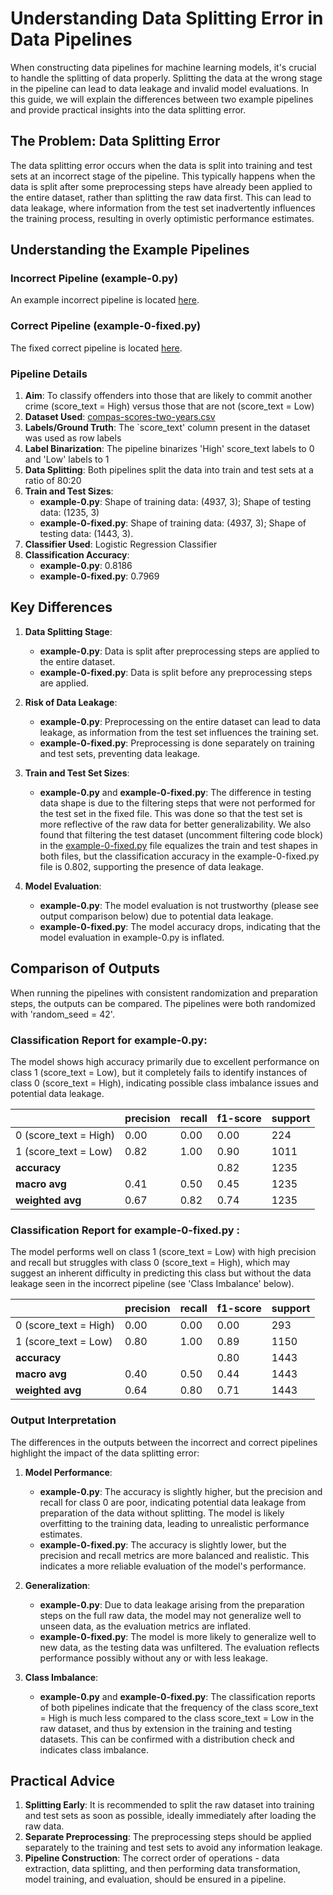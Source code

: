 # Understanding Data Splitting Error in Data Pipelines

When constructing data pipelines for machine learning models, it's crucial to handle the splitting of data properly. Splitting the data at the wrong stage in the pipeline can lead to data leakage and invalid model evaluations. In this guide, we will explain the differences between two example pipelines and provide practical insights into the data splitting error.

## The Problem: Data Splitting Error

The data splitting error occurs when the data is split into training and test sets at an incorrect stage of the pipeline. This typically happens when the data is split after some preprocessing steps have already been applied to the entire dataset, rather than splitting the raw data first. This can lead to data leakage, where information from the test set inadvertently influences the training process, resulting in overly optimistic performance estimates.

## Understanding the Example Pipelines

### Incorrect Pipeline (example-0.py)

An example incorrect pipeline is located [here](./example-0.py).

### Correct Pipeline (example-0-fixed.py)

The fixed correct pipeline is located [here](./example-0-fixed.py).

### Pipeline Details
1. **Aim**: To classify offenders into those that are likely to commit another crime (score_text = High) versus those that are not (score_text = Low)
2. **Dataset Used**: [compas-scores-two-years.csv](datasets/compas-scores-two-years.csv)
3. **Labels/Ground Truth**: The `score_text' column present in the dataset was used as row labels
4. **Label Binarization**: The pipeline binarizes 'High' score_text labels to 0 and 'Low' labels to 1
5. **Data Splitting**: Both pipelines split the data into train and test sets at a ratio of 80:20
6. **Train and Test Sizes**:
   - **example-0.py**: Shape of training data: (4937, 3); Shape of testing data: (1235, 3)
   - **example-0-fixed.py**: Shape of training data: (4937, 3); Shape of testing data: (1443, 3). 
7. **Classifier Used**: Logistic Regression Classifier
8. **Classification Accuracy**:
   - **example-0.py**: 0.8186
   - **example-0-fixed.py**: 0.7969

## Key Differences

1. **Data Splitting Stage**:
   - **example-0.py**: Data is split after preprocessing steps are applied to the entire dataset.
   - **example-0-fixed.py**: Data is split before any preprocessing steps are applied.

2. **Risk of Data Leakage**:
   - **example-0.py**: Preprocessing on the entire dataset can lead to data leakage, as information from the test set influences the training set.
   - **example-0-fixed.py**: Preprocessing is done separately on training and test sets, preventing data leakage.

3. **Train and Test Set Sizes**:
    - **example-0.py** and **example-0-fixed.py**: The difference in testing data shape is due to the filtering steps that were not performed for the test set in the fixed file. This was done so that the test set is more reflective of the raw data for better generalizability. We also found that filtering the test dataset (uncomment filtering code block) in the [example-0-fixed.py](./example-0-fixed.py) file equalizes the train and test shapes in both files, but the classification accuracy in the example-0-fixed.py file is 0.802, supporting the presence of data leakage.

3. **Model Evaluation**:
   - **example-0.py**: The model evaluation is not trustworthy (please see output comparison below) due to potential data leakage.
   - **example-0-fixed.py**: The model accuracy drops, indicating that the model evaluation in example-0.py is inflated. 
   
## Comparison of Outputs

When running the pipelines with consistent randomization and preparation steps, the outputs can be compared. The pipelines were both randomized with 'random_seed = 42'.

### Classification Report for example-0.py:
The model shows high accuracy primarily due to excellent performance on class 1 (score_text = Low), but it completely fails to identify instances of class 0 (score_text = High), indicating possible class imbalance issues and potential data leakage.

|                | precision | recall | f1-score | support |
|----------------|-----------|--------|----------|---------|
| 0 (score_text = High)| 0.00| 0.00   | 0.00     | 224     |
| 1 (score_text = Low)| 0.82 | 1.00   | 0.90     | 1011    |
| **accuracy**   |           |        | 0.82     | 1235    |
| **macro avg**  | 0.41      | 0.50   | 0.45     | 1235    |
| **weighted avg** | 0.67   | 0.82   | 0.74     | 1235    |


### Classification Report for example-0-fixed.py :
The model performs well on class 1 (score_text = Low) with high precision and recall but struggles with class 0 (score_text = High), which may suggest an inherent difficulty in predicting this class but without the data leakage seen in the incorrect pipeline (see 'Class Imbalance' below). 

|                | precision | recall | f1-score | support |
|----------------|-----------|--------|----------|---------|
| 0 (score_text = High)| 0.00      | 0.00   | 0.00     | 293     |
| 1 (score_text = Low)| 0.80      | 1.00   | 0.89     | 1150    |
| **accuracy**   |           |        | 0.80     | 1443    |
| **macro avg**  | 0.40      | 0.50   | 0.44     | 1443    |
| **weighted avg** | 0.64   | 0.80   | 0.71     | 1443    |


### Output Interpretation

The differences in the outputs between the incorrect and correct pipelines highlight the impact of the data splitting error:

1. **Model Performance**:
   - **example-0.py**: The accuracy is slightly higher, but the precision and recall for class 0 are poor, indicating potential data leakage from preparation of the data without splitting. The model is likely overfitting to the training data, leading to unrealistic performance estimates.
   - **example-0-fixed.py**: The accuracy is slightly lower, but the precision and recall metrics are more balanced and realistic. This indicates a more reliable evaluation of the model's performance.

2. **Generalization**:
   - **example-0.py**: Due to data leakage arising from the preparation steps on the full raw data, the model may not generalize well to unseen data, as the evaluation metrics are inflated.
   - **example-0-fixed.py**: The model is more likely to generalize well to new data, as the testing data was unfiltered. The evaluation reflects performance possibly without any or with less leakage.

3. **Class Imbalance**:
    - **example-0.py** and **example-0-fixed.py**: The classification reports of both pipelines indicate that the frequency of the class score_text = High is much less compared to the class score_text = Low in the raw dataset, and thus by extension in the training and testing datasets. This can be confirmed with a distribution check and indicates class imbalance.

## Practical Advice

1. **Splitting Early**: It is recommended to split the raw dataset into training and test sets as soon as possible, ideally immediately after loading the raw data.
2. **Separate Preprocessing**: The preprocessing steps should be applied separately to the training and test sets to avoid any information leakage.
3. **Pipeline Construction**: The correct order of operations - data extraction, data splitting, and then performing data transformation, model training, and evaluation, should be ensured in a pipeline.
